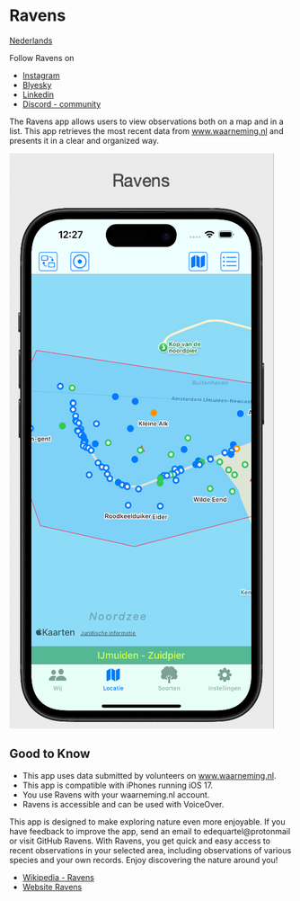 # Ravens

[Nederlands](README.md)

Follow Ravens on 

* [Instagram](https://www.instagram.com/ravensobs?igsh=MTliemQ4N2tnbDkxbA%3D%3D&utm_source=qrigsh=MTliemQ4N2tnbDkxbA%3D%3D&utm_source=qr)  
* [Blyesky](https://bsky.app/profile/ravenscorvus.bsky.social)
* [Linkedin](https://www.linkedin.com/in/ericdequartel)
* [Discord - community](https://discord.gg/gqaeeGZp)


The Ravens app allows users to view observations both on a map and in a list. This app retrieves the most recent data from www.waarneming.nl and presents it in a clear and organized way.

![Ravens](./images/02ravens.png)

## Good to Know

- This app uses data submitted by volunteers on www.waarneming.nl.
- This app is compatible with iPhones running iOS 17.
- You use Ravens with your waarneming.nl account.
- Ravens is accessible and can be used with VoiceOver.

This app is designed to make exploring nature even more enjoyable. If you have feedback to improve the app, send an email to edequartel@protonmail or visit GitHub Ravens. With Ravens, you get quick and easy access to recent observations in your selected area, including observations of various species and your own records. Enjoy discovering the nature around you!

* [Wikipedia - Ravens](https://en.wikipedia.org/wiki/Huginn_and_Muninn)
* [Website Ravens](https://www.ravensobs.com)

